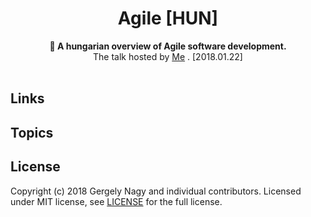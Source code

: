 <h1 align="center">Agile [HUN]</h1>

<div align="center">
  <strong>🎤  A hungarian overview of Agile software development.</strong>
</div>

<div align="center">
    The talk hosted by <a href="https://www.linkedin.com/in/gergely-nagy-9a8198117/">Me</a> . [2018.01.22]
</div>
<br />

## Links


## Topics


## License

Copyright (c) 2018 Gergely Nagy and individual contributors. Licensed under MIT license, see [LICENSE](LICENSE) for the full license.
